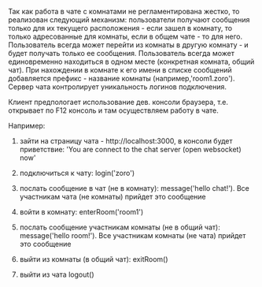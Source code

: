Так как работа в чате с комнатами не регламентирована жестко, то реализован следующий механизм:
пользователи получают сообщения только для их текущего расположения - если зашел в комнату, 
то только адресованные для комнаты, ecли в общем чате - то для него. 
Пользователь всегда может перейти из комнаты в другую комнату - и будет получать только ее сообщения. 
Пользователь всегда может единовременно находиться в одном месте (конкретная комната, общий чат).
При нахождении в комнате к его имени в списке сообщений добавляется префикс - название комнаты 
(например,'room1.zoro'). Сервер чата контролирует уникальность логинов подключения.

Клиент предпологает использование дев. консоли браузера, т.е. открывает по F12 консоль и там осуществляем
работу в чате.

Например:

1) зайти на страницу чата - http://localhost:3000, в консоли будет приветствие: 
'You are connect to the chat server (open websocket) now'

2) подключиться к чату: login('zoro')

3) послать сообщение в чат (не в комнату): message('hello chat!'). Все участникам чата (не комнаты) прийдет это сообщение

4) войти в комнату: enterRoom('room1')

5) послать сообщение участникам комнаты (не в общий чат): message('hello room!'). Все участникам комнаты (не чата) прийдет это сообщение

6) выйти из комнаты (в общий чат): exitRoom()

7) выйти из чата logout()

